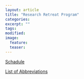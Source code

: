 ```yaml
---
layout: article
title: "Research Retreat Program"
categories:
excerpt: ""
tags:
modified:
image:
  feature:
  teaser:  
---
```



<a href="{{ site.url }}/pdfs/Retreat_Agenda_2018.pdf" class="btn"> Schadule </a>

<a href="{{ site.url }}/pdfs/Retreat_Agenda_2018.pdf" class="btn"> List of Abbreviations </a>

